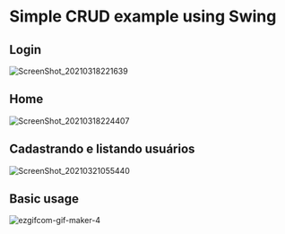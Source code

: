 

# Simple CRUD example using Swing

## Login

![ScreenShot_20210318221639](https://user-images.githubusercontent.com/63964369/111718917-98065f80-8839-11eb-8ba9-f767abe58c2f.png)

## Home

![ScreenShot_20210318224407](https://user-images.githubusercontent.com/63964369/111719966-bcfbd200-883b-11eb-8c4f-03d761855c55.png)

## Cadastrando e listando usuários

![ScreenShot_20210321055440](https://user-images.githubusercontent.com/63964369/111899233-fb46ec00-8a09-11eb-910e-20d66c458334.png)


## Basic usage

![ezgifcom-gif-maker-4](https://user-images.githubusercontent.com/63964369/111899202-cfc40180-8a09-11eb-8e80-0414bbf4cfce.gif)
